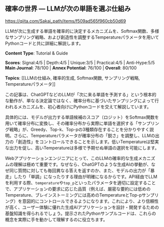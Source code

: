 ## 確率の世界 — LLMが次の単語を選ぶ仕組み

https://qiita.com/Sakai_path/items/f509ad565f960cb50d69

LLMが次に生成する単語を確率的に決定するメカニズムを、Softmax関数、多様なサンプリング戦略、および創造性を調整するTemperatureパラメータを用いてPythonコードと共に詳細に解説します。

**Content Type**: Tutorial & Guide

**Scores**: Signal:4/5 | Depth:4/5 | Unique:3/5 | Practical:4/5 | Anti-Hype:5/5
**Main Journal**: 78/100 | **Annex Potential**: 76/100 | **Overall**: 80/100

**Topics**: [[LLMの仕組み, 確率的生成, Softmax関数, サンプリング戦略, Temperatureパラメータ]]

この記事は、ChatGPTなどのLLMが「次に来る単語を予測する」という根本的な動作が、単なる決定論ではなく、確率分布に基づいたサンプリングによって行われるメカニズムを、初心者向けにPythonコードを交えて解説しています。

具体的には、モデルが出力する単語候補のスコア（ロジット）をSoftmax関数を用いて確率分布に変換し、その確率分布から実際に単語を選択する「サンプリング戦略」が、Greedy、Top-k、Top-pの3種類存在することを分かりやすく説明。さらに、Temperatureパラメータが確率分布の「鋭さ」を調整し、LLMの出力の「創造性」をコントロールできることを示します。低いTemperatureは堅実な出力を促し、高いTemperatureは多様で予期せぬ単語の選択を可能にします。

Webアプリケーションエンジニアにとって、このLLMの確率的な生成メカニズムの理解は極めて重要です。なぜなら、ChatGPTのような生成AIの挙動が、なぜ同じ質問に対しても毎回異なる答えを返すのか、また、モデルの出力が「暴走」したり「単調」になったりする理由が明確になるからです。API経由でLLMを利用する際、`temperature`や`top_p`といったパラメータを適切に設定することで、アプリケーションの要求に応じた品質（例えば、厳密な要約には低めのTemperature、ブレインストーミングには高めのTemperatureとTop-pサンプリング）を意図的にコントロールできるようになります。これにより、より信頼性が高く、ユーザー体験に優れた生成AIアプリケーションを設計・開発するための基盤知識を得られるでしょう。提示されたPythonサンプルコードは、これらの概念を実際に手を動かして理解するのに役立ちます。